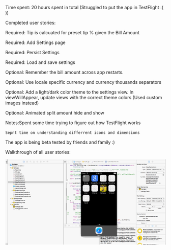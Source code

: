 Time spent: 20 hours spent in total (Struggled to put the app in TestFlight :( ))

Completed user stories:

Required: Tip is calcuated for preset tip % given the Bill Amount

Required: Add Settings page

Required: Persist Settings

Required: Load and save settings


Optional: Remember the bill amount across app restarts.

Optional: Use locale specific currency and currency thousands separators

Optional: Add a light/dark color theme to the settings view. In viewWillAppear, update views with the correct theme colors (Used custom images instead)

Optional: Animated split amount hide and show

Notes:Spent some time trying to figure out how TestFlight works
        
    Sepnt time on understanding differrent icons and dimensions

    
The app is being beta tested by friends and family :)

Walkthrough of all user stories:

![Alt text](https://github.com/prafulmantale/MobileDevelopment/blob/master/IOSApps/codepath/tipduggu/tipcalculator.gif)
